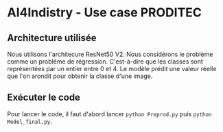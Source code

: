 # AI4Indistry - Use case PRODITEC

## Architecture utilisée

Nous utilisons l'architecure ResNet50 V2.
Nous considérons le problème comme un problème de régression. C'est-à-dire que les classes sont représentées par un entier entre 0 et 4. Le modèle prédit une valeur réelle que l'on arondit pour obtenir la classe d'une image.

## Exécuter le code

Pour lancer le code, il faut d'abord lancer `python Preprod.py` puis `python Model_final.py`.